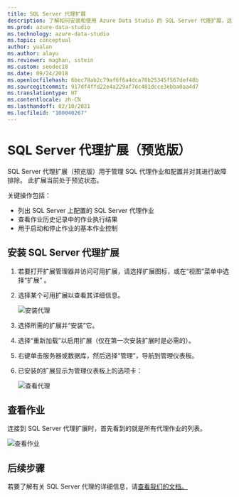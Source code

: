 ```yaml
---
title: SQL Server 代理扩展
description: 了解如何安装和使用 Azure Data Studio 的 SQL Server 代理扩展，这是用于管理 SQL 代理作业和配置的扩展。
ms.prod: azure-data-studio
ms.technology: azure-data-studio
ms.topic: conceptual
author: yualan
ms.author: alayu
ms.reviewer: maghan, sstein
ms.custom: seodec18
ms.date: 09/24/2018
ms.openlocfilehash: 6bec78ab2c79af6f6a4dca70b25345f567def48b
ms.sourcegitcommit: 917df4ffd22e4a229af7dc481dcce3ebba0aa4d7
ms.translationtype: HT
ms.contentlocale: zh-CN
ms.lasthandoff: 02/10/2021
ms.locfileid: "100040267"
---
```

# <a name="sql-server-agent-extension-preview"></a>SQL Server 代理扩展（预览版）

SQL Server 代理扩展（预览版）用于管理 SQL 代理作业和配置并对其进行故障排除。 此扩展当前处于预览状态。

关键操作包括：

- 列出 SQL Server 上配置的 SQL Server 代理作业
- 查看作业历史记录中的作业执行结果
- 用于启动和停止作业的基本作业控制

## <a name="install-the-sql-server-agent-extension"></a>安装 SQL Server 代理扩展

1. 若要打开扩展管理器并访问可用扩展，请选择扩展图标，或在“视图”菜单中选择“扩展” 。
2. 选择某个可用扩展以查看其详细信息。

   ![安装代理](media/sql-server-agent-extension/install-sql-agent.png)

3. 选择所需的扩展并“安装”它。
4. 选择“重新加载”以启用扩展（仅在第一次安装扩展时是必需的）。
5. 右键单击服务器或数据库，然后选择“管理”，导航到管理仪表板。
6. 已安装的扩展显示为管理仪表板上的选项卡：

   ![查看代理](media/sql-server-agent-extension/view-sql-agent.png)

## <a name="view-jobs"></a>查看作业

连接到 SQL Server 代理扩展时，首先看到的就是所有代理作业的列表。

   ![查看作业](media/sql-server-agent-extension/job-view.png)

## <a name="next-steps"></a>后续步骤

若要了解有关 SQL Server 代理的详细信息，请[查看我们的文档。](../../ssms/agent/sql-server-agent.md)
